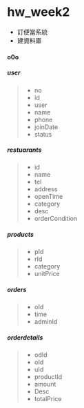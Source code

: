 # hw_week2

- 訂便當系統
- 建資料庫

#### o0o
##### user
> - no
> - id
> - user
> - name
> - phone
> - joinDate
> - status

##### restuarants
> - id
> - name
> - tel
> - address
> - openTime
> - category
> - desc
> - orderCondition
> 

##### products
> - pId
> - rId
> - category
> - unitPrice

##### orders
> - oId
> - time
> - adminId

##### orderdetails
> - odId
> - oId
> - uId
> - productId
> - amount
> - Desc
> - totalPrice
